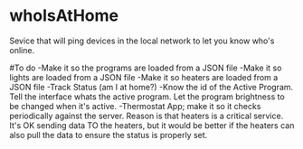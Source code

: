 # whoIsAtHome
Sevice that will ping devices in the local network to let you know who's online.


#To do
-Make it so the programs are loaded from a JSON file
-Make it so lights are loaded from a JSON file
-Make it so heaters are loaded from a JSON file
-Track Status (am I at home?)
-Know the id of the Active Program. Tell the interface whats the active program. Let the program brightness to be changed when it's active.
-Thermostat App; make it so it checks periodically against the server. Reason is that heaters is a critical service. It's OK sending data TO the heaters, but it would be better if the heaters can also pull the data to ensure the status is properly set.